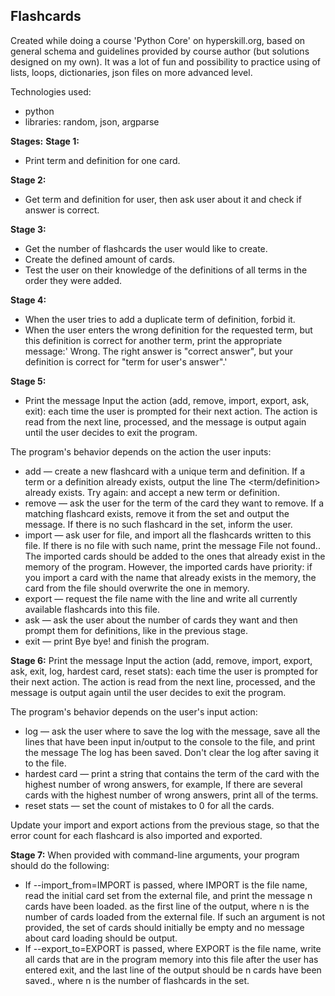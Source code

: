 ## Flashcards
Created while doing a course 'Python Core' on hyperskill.org, based on general schema and guidelines provided by course author (but solutions designed on my own). It was a lot of fun and possibility to practice using of lists, loops, dictionaries, json files on more advanced level.

Technologies used:
- python
- libraries: random, json, argparse

**Stages:**
**Stage 1:**
- Print term and definition for one card.

**Stage 2:**
- Get term and definition for user, then ask user about it and check if answer is correct.

**Stage 3:**
- Get the number of flashcards the user would like to create. 
- Create the defined amount of cards. 
- Test the user on their knowledge of the definitions of all terms in the order they were added.

**Stage 4:**
- When the user tries to add a duplicate term of definition, forbid it. 
- When the user enters the wrong definition for the requested term, but this definition is correct for another term, print the appropriate message:' Wrong. The right answer is "correct answer", but your definition is correct for "term for user's answer".'

**Stage 5:**
- Print the message Input the action (add, remove, import, export, ask, exit): each time the user is prompted for their next action. The action is read from the next line, processed, and the message is output again until the user decides to exit the program.

The program's behavior depends on the action the user inputs:
- add — create a new flashcard with a unique term and definition.  If a term or a definition already exists, output the line The <term/definition> already exists. Try again: and accept a new term or definition.
- remove — ask the user for the term of the card they want to remove. If a matching flashcard exists, remove it from the set and output the message. If there is no such flashcard in the set, inform the user.
- import — ask user for file, and import all the flashcards written to this file. If there is no file with such name, print the message File not found.. The imported cards should be added to the ones that already exist in the memory of the program. However, the imported cards have priority: if you import a card with the name that already exists in the memory, the card from the file should overwrite the one in memory.
- export — request the file name with the line and write all currently available flashcards into this file.
- ask — ask the user about the number of cards they want and then prompt them for definitions, like in the previous stage.
- exit — print Bye bye! and finish the program.


**Stage 6:**
Print the message Input the action (add, remove, import, export, ask, exit, log, hardest card, reset stats): each time the user is prompted for their next action. The action is read from the next line, processed, and the message is output again until the user decides to exit the program.

The program's behavior depends on the user's input action:
- log — ask the user where to save the log with the message, save all the lines that have been input in/output to the console to the file, and print the message The log has been saved. Don't clear the log after saving it to the file.
- hardest card — print a string that contains the term of the card with the highest number of wrong answers, for example, If there are several cards with the highest number of wrong answers, print all of the terms.
- reset stats — set the count of mistakes to 0 for all the cards.

Update your import and export actions from the previous stage, so that the error count for each flashcard is also imported and exported.

**Stage 7:**
When provided with command-line arguments, your program should do the following:
- If --import_from=IMPORT is passed, where IMPORT is the file name, read the initial card set from the external file, and print the message n cards have been loaded. as the first line of the output, where n is the number of cards loaded from the external file. If such an argument is not provided, the set of cards should initially be empty and no message about card loading should be output.
- If --export_to=EXPORT is passed, where EXPORT is the file name, write all cards that are in the program memory into this file after the user has entered exit, and the last line of the output should be n cards have been saved., where n is the number of flashcards in the set.

